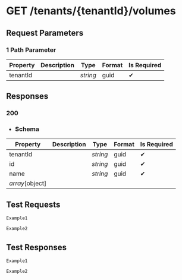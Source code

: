 # **GET**   /tenants/{tenantId}/volumes


## __Request Parameters__
### 1 Path Parameter
   | Property       | Description | Type     | Format | Is Required |
|----------------|-------------|----------|--------|-------------|
| tenantId            |           | _string_ | guid   | ✔           |


## __Responses__

### __200__


  
  - ### Schema


| Property | Description | Type | Format | Is Required |
|----------|-------------|------|--------|-------------|
| tenantId       |             |   _string_   |    guid    | ✔           |
|  id       |             |    _string_  |    guid    |      ✔       |
|     name    |             |   _string_   |     guid   |      ✔       |
|       _array_[object]   |        |     |        |             |

## __Test Requests__


```cURL tab= 
Example1
```

```C# tab=
Example2
```

## __Test Responses__

```cURL tab= 
Example1
```

```C# tab=
Example2
```
